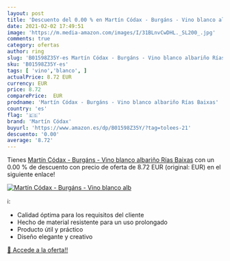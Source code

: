 ```yaml
---
layout: post
title: 'Descuento del 0.00 % en Martín Códax - Burgáns - Vino blanco alb'
date: 2021-02-02 17:49:51
image: 'https://m.media-amazon.com/images/I/31BLnvCwDHL._SL200_.jpg'
comments: true
category: ofertas
author: ring
slug: 'B01598Z35Y-es Martín Códax - Burgáns - Vino blanco albariño Rías Baixas'
sku: 'B01598Z35Y-es'
tags: [ 'vino','blanco', ]
actualPrice: 8.72 EUR
currency: EUR
price: 8.72
comparePrice:  EUR
prodname: 'Martín Códax - Burgáns - Vino blanco albariño Rías Baixas'
country: 'es'
flag: '🇪🇸'
brand: 'Martín Códax'
buyurl: 'https://www.amazon.es/dp/B01598Z35Y/?tag=tolees-21'
descuento: '0.00'
average: '8.72'
---
```


Tienes [Martín Códax - Burgáns - Vino blanco albariño Rías Baixas](https://www.amazon.es/dp/B01598Z35Y/?tag=tolees-21) con un 0.00 % de descuento con precio de oferta de 8.72 EUR (original:  EUR) en el siguiente enlace!

[![Martín Códax - Burgáns - Vino blanco alb](https://m.media-amazon.com/images/I/31BLnvCwDHL._SL200_.jpg)](https://www.amazon.es/dp/B01598Z35Y/?tag=tolees-21)

ℹ️:

- Calidad óptima para los requisitos del cliente
- Hecho de material resistente para un uso prolongado
- Producto útil y práctico
- Diseño elegante y creativo

[🛒 Accede a la oferta!!](https://www.amazon.es/dp/B01598Z35Y/?tag=tolees-21)

